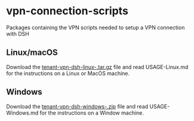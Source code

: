 # vpn-connection-scripts
Packages containing the VPN scripts needed to setup a VPN connection with DSH

## Linux/macOS
Download the [tenant-vpn-dsh-linux-<version>.tar.gz](https://github.com/kpn-dsh/vpn-connection-scripts/blob/master/tenant-vpn-dsh-linux-2.4.9-5.tar.gz) file and read USAGE-Linux.md for the instructions on a Linux or MacOS machine.
  
## Windows
Download the [tenant-vpn-dsh-windows-<version>.zip](https://github.com/kpn-dsh/vpn-connection-scripts/blob/master/tenant-vpn-dsh-windows-2.4.9-5.zip) file and read USAGE-Windows.md for the instructions on a Window machine.
